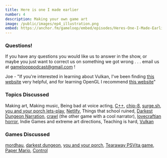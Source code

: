 ```yaml
---
title: Here is one I made earlier
number: 4
description: Making your own game art
image: /public/images/ep4_illustration.png
embed: https://anchor.fm/gameloop/embed/episodes/Heres-One-I-Made-Earlier-edl6o4
---
```


### Questions!

If you have any questions you would like us to answer in the show, or maybe you just want to correct us on something we got wrong . . . email us at gamelooppodcast@gmail.com !

Joe - "If you're interested in learning about Vulkan, I've been finding [this website][vulkantut] very helpful, and for learning OpenGL I recommend [this website][opengltut]"

### Topics Discussed

Making art, Making music, Being bad at voice acting, [C++][c++], [chip-8][chip-8], [surge.sh][surge], [you and your porch lets-play][letsplay], [Netlify][netlify], Things that school ruined, [Darkest Dungeon Narration][darkestnarrator], [crawl][crawl] (the other game with a cool narrator), [lovecraftian horror][lovecraftian], Indie Games and extreme art directions, Teaching is hard, [Vulkan][vulkan]

### Games Discussed

[mordhau][mordhau], [darkest dungeon][darkestdungeon], [you and your porch][youandyourporch], [Tearaway PSVita game][tearaway], [Paper Mario][papermario], [Control][control]

[DarkestDungeon]: https://store.steampowered.com/app/262060/Darkest_Dungeon/
[Mordhau]: https://store.steampowered.com/app/629760/MORDHAU/
[youandyourporch]: http://profuse-orange.surge.sh/
[letsplay]: https://www.youtube.com/watch?v=OYuA1I8-kc8&feature=emb_title
[surge]: https://surge.sh
[netlify]: https://www.netlify.com/
[darkestnarrator]: https://www.youtube.com/watch?v=AQLxdHfMPF8
[crawl]: https://store.steampowered.com/app/293780/Crawl/
[lovecraftian]: https://en.wikipedia.org/wiki/Lovecraftian_horror
[tearaway]: https://store.playstation.com/en-gb/product/EP9000-PCSF00476_00-TEARAWAY0TRIAL00
[papermario]: https://en.wikipedia.org/wiki/Paper_Mario
[control]: https://lilrooness.itch.io/control
[c++]: https://en.wikipedia.org/wiki/C%2B%2B
[chip-8]: https://en.wikipedia.org/wiki/CHIP-8
[vulkan]: https://www.khronos.org/vulkan/
[vulkantut]: https://vulkan-tutorial.com/
[opengltut]: https://learnopengl.com/

